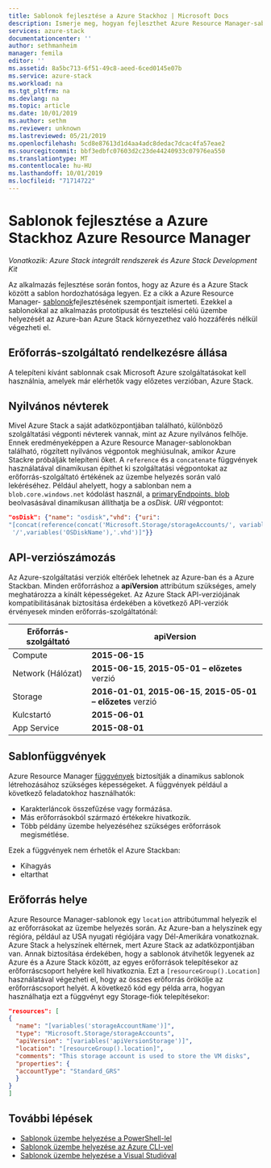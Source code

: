 ```yaml
---
title: Sablonok fejlesztése a Azure Stackhoz | Microsoft Docs
description: Ismerje meg, hogyan fejleszthet Azure Resource Manager-sablonokat az Azure és a Azure Stack közötti alkalmazás-hordozhatósághoz.
services: azure-stack
documentationcenter: ''
author: sethmanheim
manager: femila
editor: ''
ms.assetid: 8a5bc713-6f51-49c8-aeed-6ced0145e07b
ms.service: azure-stack
ms.workload: na
ms.tgt_pltfrm: na
ms.devlang: na
ms.topic: article
ms.date: 10/01/2019
ms.author: sethm
ms.reviewer: unknown
ms.lastreviewed: 05/21/2019
ms.openlocfilehash: 5cd8e87613d1d4aa4adc8dedac7dcac4fa57eae2
ms.sourcegitcommit: bbf3edbfc07603d2c23de44240933c07976ea550
ms.translationtype: MT
ms.contentlocale: hu-HU
ms.lasthandoff: 10/01/2019
ms.locfileid: "71714722"
---
```

# <a name="develop-templates-for-azure-stack-with-azure-resource-manager"></a>Sablonok fejlesztése a Azure Stackhoz Azure Resource Manager

*Vonatkozik: Azure Stack integrált rendszerek és Azure Stack Development Kit*

Az alkalmazás fejlesztése során fontos, hogy az Azure és a Azure Stack között a sablon hordozhatósága legyen. Ez a cikk a Azure Resource Manager- [sablonok](https://download.microsoft.com/download/E/A/4/EA4017B5-F2ED-449A-897E-BD92E42479CE/Getting_Started_With_Azure_Resource_Manager_white_paper_EN_US.pdf)fejlesztésének szempontjait ismerteti. Ezekkel a sablonokkal az alkalmazás prototípusát és tesztelési célú üzembe helyezését az Azure-ban Azure Stack környezethez való hozzáférés nélkül végezheti el.

## <a name="resource-provider-availability"></a>Erőforrás-szolgáltató rendelkezésre állása

A telepíteni kívánt sablonnak csak Microsoft Azure szolgáltatásokat kell használnia, amelyek már elérhetők vagy előzetes verzióban, Azure Stack.

## <a name="public-namespaces"></a>Nyilvános névterek

Mivel Azure Stack a saját adatközpontjában található, különböző szolgáltatási végponti névterek vannak, mint az Azure nyilvános felhője. Ennek eredményeképpen a Azure Resource Manager-sablonokban található, rögzített nyilvános végpontok meghiúsulnak, amikor Azure Stackre próbálják telepíteni őket. A `reference` és a `concatenate` függvények használatával dinamikusan építhet ki szolgáltatási végpontokat az erőforrás-szolgáltató értékének az üzembe helyezés során való lekéréséhez. Például ahelyett, hogy a sablonban nem a `blob.core.windows.net` kódolást használ, a [primaryEndpoints. blob](https://github.com/Azure/AzureStack-QuickStart-Templates/blob/master/101-vm-windows-create/azuredeploy.json#L175) beolvasásával dinamikusan állíthatja be a *osDisk. URI* végpontot:

```json
"osDisk": {"name": "osdisk","vhd": {"uri":
"[concat(reference(concat('Microsoft.Storage/storageAccounts/', variables('storageAccountName')), '2015-06-15').primaryEndpoints.blob, variables('vmStorageAccountContainerName'),
 '/',variables('OSDiskName'),'.vhd')]"}}
```

## <a name="api-versioning"></a>API-verziószámozás

Az Azure-szolgáltatási verziók eltérőek lehetnek az Azure-ban és a Azure Stackban. Minden erőforráshoz a **apiVersion** attribútum szükséges, amely meghatározza a kínált képességeket. Az Azure Stack API-verziójának kompatibilitásának biztosítása érdekében a következő API-verziók érvényesek minden erőforrás-szolgáltatónál:

| Erőforrás-szolgáltató | apiVersion |
| --- | --- |
| Compute |**2015-06-15** |
| Network (Hálózat) |**2015-06-15**, **2015-05-01 – előzetes** verzió |
| Storage |**2016-01-01**, **2015-06-15**, **2015-05-01 – előzetes** verzió |
| Kulcstartó | **2015-06-01** |
| App Service |**2015-08-01** |

## <a name="template-functions"></a>Sablonfüggvények

Azure Resource Manager [függvények](/azure/azure-resource-manager/resource-group-template-functions) biztosítják a dinamikus sablonok létrehozásához szükséges képességeket. A függvények például a következő feladatokhoz használhatók:

* Karakterláncok összefűzése vagy formázása.
* Más erőforrásokból származó értékekre hivatkozik.
* Több példány üzembe helyezéséhez szükséges erőforrások megismétlése.

Ezek a függvények nem érhetők el Azure Stackban:

* Kihagyás
* eltarthat

## <a name="resource-location"></a>Erőforrás helye

Azure Resource Manager-sablonok egy `location` attribútummal helyezik el az erőforrásokat az üzembe helyezés során. Az Azure-ban a helyszínek egy régióra, például az USA nyugati régiójára vagy Dél-Amerikára vonatkoznak. Azure Stack a helyszínek eltérnek, mert Azure Stack az adatközpontjában van. Annak biztosítása érdekében, hogy a sablonok átvihetők legyenek az Azure és a Azure Stack között, az egyes erőforrások telepítésekor az erőforráscsoport helyére kell hivatkoznia. Ezt a `[resourceGroup().Location]` használatával végezheti el, hogy az összes erőforrás örökölje az erőforráscsoport helyét. A következő kód egy példa arra, hogyan használhatja ezt a függvényt egy Storage-fiók telepítésekor:

```json
"resources": [
{
  "name": "[variables('storageAccountName')]",
  "type": "Microsoft.Storage/storageAccounts",
  "apiVersion": "[variables('apiVersionStorage')]",
  "location": "[resourceGroup().location]",
  "comments": "This storage account is used to store the VM disks",
  "properties": {
  "accountType": "Standard_GRS"
  }
}
]
```

## <a name="next-steps"></a>További lépések

* [Sablonok üzembe helyezése a PowerShell-lel](azure-stack-deploy-template-powershell.md)
* [Sablonok üzembe helyezése az Azure CLI-vel](azure-stack-deploy-template-command-line.md)
* [Sablonok üzembe helyezése a Visual Studióval](azure-stack-deploy-template-visual-studio.md)
